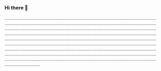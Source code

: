### Hi there 👋

.........................................................................................................................................................................................................................................................................................................................................................................................................................................................................................................................................................................................................................................................................................................................................................................................................................................................................................................................................................................................................................................................................................................................................................................................